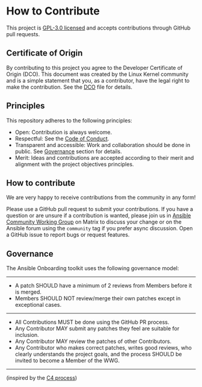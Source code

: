 # How to Contribute

This project is [GPL-3.0 licensed](COPYING) and accepts contributions through
GitHub pull requests.

## Certificate of Origin

By contributing to this project you agree to the Developer Certificate of
Origin (DCO). This document was created by the Linux Kernel community and is a
simple statement that you, as a contributor, have the legal right to make the
contribution. See the [DCO](DCO) file for details.

## Principles

This repository adheres to the following principles:

- Open: Contribution is always welcome.
- Respectful: See the [Code of Conduct](CODE_OF_CONDUCT.md).
- Transparent and accessible: Work and collaboration should be done in public.
  See [Governance](#governance) section for details.
- Merit: Ideas and contributions are accepted according to their merit and
  alignment with the project objectives principles.

## How to contribute

We are very happy to receive contributions from the community in any form!

Please use a GitHub pull request to submit your contributions. If you have a
question or are unsure if a contribution is wanted, please join us in
[Ansible Community Working Group](https://matrix.to/#/#community:ansible.com) on Matrix to discuss your change or on the Ansible forum 
using the ``community`` tag if you prefer async discussion. 
Open a GitHub issue to report bugs or request features.

## Governance

The Ansible Onboarding toolkit uses the following governance model:

---
- A patch SHOULD have a minimum of 2 reviews from Members before it is merged.
- Members SHOULD NOT review/merge their own patches except in exceptional
  cases.
---
- All Contributions MUST be done using the GitHub PR process.
- Any Contributor MAY submit any patches they feel are suitable for inclusion.
- Any Contributor MAY review the patches of other Contributors. 
- Any Contributor who makes correct patches, writes good reviews, who clearly
  understands the project goals, and the process SHOULD be invited to become a
  Member of the WWG.
---

(inspired by the [C4 process](https://rfc.zeromq.org/spec/42))
